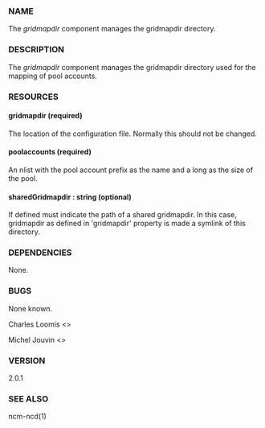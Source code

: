 
### NAME

The _gridmapdir_ component manages the gridmapdir directory.

### DESCRIPTION

The _gridmapdir_ component manages the gridmapdir directory used for the
mapping of pool accounts.

### RESOURCES

#### gridmapdir (required)

The location of the configuration file.  Normally this should not be
changed.

#### poolaccounts (required)

An nlist with the pool account prefix as the name and a long as the
size of the pool.

#### sharedGridmapdir : string (optional)

If defined must indicate the path of a shared gridmapdir. In this case, gridmapdir as defined in 'gridmapdir' property
is made a symlink of this directory.

### DEPENDENCIES

None.

### BUGS

None known.

Charles Loomis <>

Michel Jouvin <>

### VERSION

2.0.1

### SEE ALSO

ncm-ncd(1)
